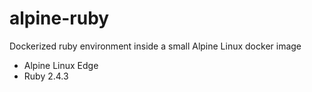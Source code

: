 # alpine-ruby

Dockerized ruby environment inside a small Alpine Linux docker image

- Alpine Linux Edge
- Ruby 2.4.3
